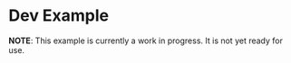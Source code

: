 # Dev Example

**NOTE**: This example is currently a work in progress. It is not yet ready for use.

